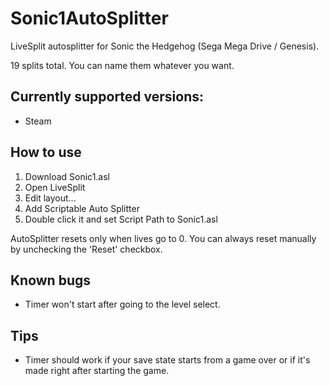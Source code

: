 # Sonic1AutoSplitter

LiveSplit autosplitter for Sonic the Hedgehog (Sega Mega Drive / Genesis).

19 splits total. You can name them whatever you want.



## Currently supported versions:
- Steam

## How to use

1. Download Sonic1.asl
2. Open LiveSplit
3. Edit layout...
4. Add Scriptable Auto Splitter
5. Double click it and set Script Path to Sonic1.asl

AutoSplitter resets only when lives go to 0. You can always reset manually by unchecking the 'Reset' checkbox.

## Known bugs

- Timer won't start after going to the level select.

## Tips

- Timer should work if your save state starts from a game over or if it's made right after starting the game.
